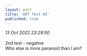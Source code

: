 ```yaml
---
layout: post
title: 'ART Test #2'
published: true
---
```

_13 Oct 2022 23:29:50_
<br>
<br>
2nd test - negative
<br>
Who else is more paranoid than I am?
